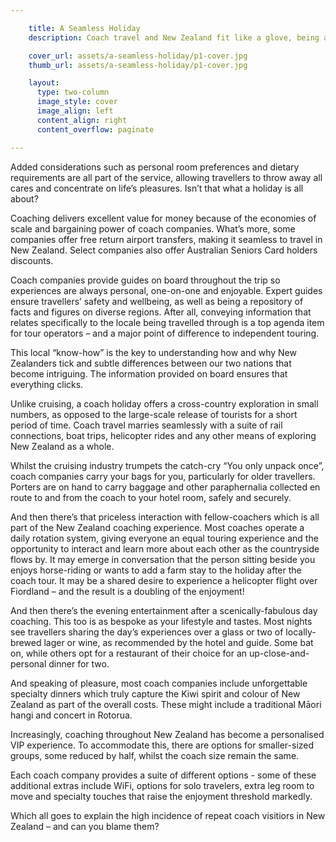 ```yaml
---

    title: A Seamless Holiday
    description: Coach travel and New Zealand fit like a glove, being all-inclusive, cost-effective, entertaining, informative, and increasingly bespoke.

    cover_url: assets/a-seamless-holiday/p1-cover.jpg
    thumb_url: assets/a-seamless-holiday/p1-cover.jpg

    layout:
      type: two-column
      image_style: cover
      image_align: left
      content_align: right
      content_overflow: paginate

---
```


Added considerations such as personal room preferences and dietary requirements are all part of the service, allowing travellers to throw away all cares and concentrate on life’s pleasures. Isn’t that what a holiday is all about?

Coaching delivers excellent value for money because of the economies of scale and bargaining power of coach companies. What’s more, some companies offer free return airport transfers, making it seamless to travel in New Zealand. Select companies also offer Australian Seniors Card holders discounts.

Coach companies provide guides on board throughout the trip so experiences are always personal, one-on-one and enjoyable. Expert guides ensure travellers’ safety and wellbeing, as well as being a repository of facts and figures on diverse regions. After all, conveying information that relates specifically to the locale being travelled through is a top agenda item for tour operators – and a major point of difference to independent touring.

This local “know-how” is the key to understanding how and why New Zealanders tick and subtle differences between our two nations that become intriguing. The information provided on board ensures that everything clicks.

Unlike cruising, a coach holiday offers a cross-country exploration in small numbers, as opposed to the large-scale release of tourists for a short period of time. Coach travel marries seamlessly with a suite of rail connections, boat trips, helicopter rides and any other means of exploring New Zealand as a whole.

Whilst the cruising industry trumpets the catch-cry “You only unpack once”, coach companies carry your bags for you, particularly for older travellers. Porters are on hand to carry baggage and other paraphernalia collected en route to and from the coach to your hotel room, safely and securely.

And then there’s that priceless interaction with fellow-coachers which is all part of the New Zealand coaching experience. Most coaches operate a daily rotation system, giving everyone an equal touring experience and the opportunity to interact and learn more about each other as the countryside flows by. It may emerge in conversation that the person sitting beside you enjoys horse-riding or wants to add a farm stay to the holiday after the coach tour. It may be a shared desire to experience a helicopter flight over Fiordland – and the result is a doubling of the enjoyment!

And then there’s the evening entertainment after a scenically-fabulous day coaching. This too is as bespoke as your lifestyle and tastes. Most nights see travellers sharing the day’s experiences over a glass or two of locally-brewed lager or wine, as recommended by the hotel and guide. Some bat on, while others opt for a restaurant of their choice for an up-close-and-personal dinner for two.

And speaking of pleasure, most coach companies include unforgettable specialty dinners which truly capture the Kiwi spirit and colour of New Zealand as part of the overall costs. These might include a traditional Māori hangi and concert in Rotorua.

Increasingly, coaching throughout New Zealand has become a personalised VIP experience. To accommodate this, there are options for smaller-sized groups, some reduced by half, whilst the coach size remain the same.

Each coach company provides a suite of different options - some of these additional extras include WiFi, options for solo travelers, extra leg room to move and specialty touches that raise the enjoyment threshold markedly.

Which all goes to explain the high incidence of repeat coach visitiors in New Zealand – and can you blame them?

